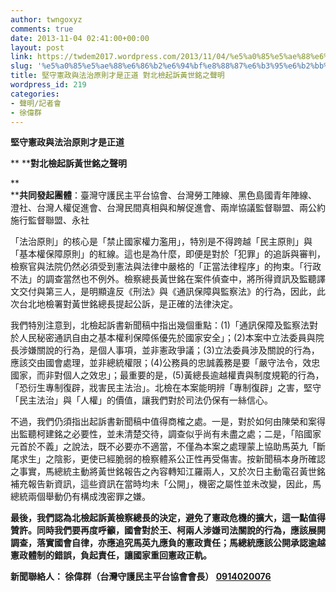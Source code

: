 ```yaml
---
author: twngoxyz
comments: true
date: 2013-11-04 02:41:00+00:00
layout: post
link: https://twdem2017.wordpress.com/2013/11/04/%e5%a0%85%e5%ae%88%e6%86%b2%e6%94%bf%e8%88%87%e6%b3%95%e6%b2%bb%e5%8e%9f%e5%89%87%e6%89%8d%e6%98%af%e6%ad%a3%e9%81%93-%e5%b0%8d%e5%8c%97%e6%aa%a2%e8%b5%b7%e8%a8%b4%e9%bb%83%e4%b8%96%e9%8a%98%e4%b9%8b/
slug: '%e5%a0%85%e5%ae%88%e6%86%b2%e6%94%bf%e8%88%87%e6%b3%95%e6%b2%bb%e5%8e%9f%e5%89%87%e6%89%8d%e6%98%af%e6%ad%a3%e9%81%93-%e5%b0%8d%e5%8c%97%e6%aa%a2%e8%b5%b7%e8%a8%b4%e9%bb%83%e4%b8%96%e9%8a%98%e4%b9%8b'
title: 堅守憲政與法治原則才是正道 對北檢起訴黃世銘之聲明
wordpress_id: 219
categories:
- 聲明/記者會
- 徐偉群
---
```


**堅守憲政與法治原則才是正道**

** ****對北檢起訴黃世銘之聲明**

**  
****共同發起團體**：臺灣守護民主平台協會、台灣勞工陣線、黑色島國青年陣線、澄社、台灣人權促進會、台灣民間真相與和解促進會、兩岸協議監督聯盟、兩公約施行監督聯盟、永社  


  


「法治原則」的核心是「禁止國家權力濫用」，特別是不得跨越「民主原則」與「基本權保障原則」的紅線。這也是為什麼，即便是對於「犯罪」的追訴與審判，檢察官與法院仍然必須受到憲法與法律中嚴格的「正當法律程序」的拘束。「行政不法」的調查當然也不例外。檢察總長黃世銘在案件偵查中，將所得資訊及監聽譯文交付與第三人，是明顯違反《刑法》與《通訊保障與監察法》的行為，因此，此次台北地檢署對黃世銘總長提起公訴，是正確的法律決定。

  
我們特別注意到，北檢起訴書新聞稿中指出幾個重點：(1)「通訊保障及監察法對於人民秘密通訊自由之基本權利保障係優先於國家安全」；(2)本案中立法委員與院長涉嫌關說的行為，是個人事項，並非憲政爭議；(3)立法委員涉及關說的行為，應該交由國會處理，並非總統權限；(4)公務員的忠誠義務是要「嚴守法令，效忠國家，而非對個人之效忠」；最重要的是，(5)黃總長逾越權責與制度規範的行為，「恐衍生專制復辟，戕害民主法治」。北檢在本案能明辨「專制復辟」之害，堅守「民主法治」與「人權」的價值，讓我們對於司法仍保有一絲信心。

  
不過，我們仍須指出起訴書新聞稿中值得商榷之處。一是，對於如何由陳榮和案得出監聽柯建銘之必要性，並未清楚交待，調查似乎尚有未盡之處；二是，「陷國家元首於不義」之說法，既不必要亦不適當，不僅為本案之處理蒙上協助馬英九「斷尾求生」之陰影，更使已經脆弱的檢察體系公正性再受傷害。按新聞稿本身所確認之事實，馬總統主動將黃世銘報告之內容轉知江羅兩人，又於次日主動電召黃世銘補充報告新資訊，這些資訊在當時均未「公開」，機密之屬性並未改變，因此，馬總統兩個舉動仍有構成洩密罪之嫌。

  
**最後，我們認為北檢起訴黃檢察總長的決定，避免了憲政危機的擴大，這一點值得贊許。同時我們要再度呼籲，國會對於王、柯兩人涉嫌司法關說的行為，應該展開調查，落實國會自律，亦應追究馬英九應負的憲政責任；馬總統應該公開承認逾越憲政體制的錯誤，負起責任，讓國家重回憲政正軌。**

    


**新聞聯絡人： 徐偉群（台灣守護民主平台協會會長） [0914020076](tel:0914020076)**
